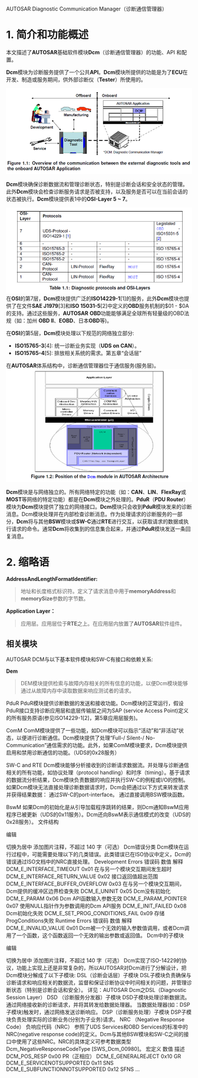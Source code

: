 <section id="title">AUTOSAR Diagnostic Communication Manager（诊断通信管理器）</section>

# 1. 简介和功能概述

本文描述了**AUTOSAR**基础软件模块**Dcm**（诊断通信管理器）的功能、API 和配置。

**Dcm**模块为诊断服务提供了一个公共**API**。**Dcm**模块所提供的功能是为了**ECU**在开发、制造或服务期间，供外部诊断仪（**Tester**）所使用的。
​

![Figure1-1](Figure1-1.png)

**Dcm**模块确保诊断数据流和管理诊断状态，特别是诊断会话和安全状态的管理。此外**Dcm**模块会检查诊断服务请求是否被支持，以及服务是否可以在当前会话的状态被执行。**Dcm**模块提供表1中的**OSI-Layer 5 ~ 7**。

![Table1-1](Table1-1.png)
​
在**OSI**的第7层，**Dcm**模块提供广泛的**ISO14229-1**[1]的服务，此外**Dcm**模块也提供了在文件**SAE J1979**[3]和**ISO 15031-5**[2]中定义的**OBD**服务机制的$01 - $0A的支持。通过这些服务，**AUTOSAR** **OBD**功能能够满足全球所有轻量级的OBD法规（如：加州 **OBD II**、**EOBD**、日本**OBD**等)。

在**OSI**的第5层，**Dcm**模块处理以下规范的网络独立部分:

* **ISO15765-3**[4]: 统一诊断业务实现（**UDS on CAN**）。
* **ISO15765-4**[5]: 排放相关系统的需求。第五章“会话层”
  
在**AUTOSAR**体系结构中，诊断通信管理器位于通信服务(服务层)。
​
![Figure1-2](Figure1-2.png)

**Dcm**模块是与网络独立的。所有网络特定的功能（如：**CAN**、**LIN**、**FlexRay**或**MOST**等网络的特定功能）都是在**Dcm**模块之外处理的。**PduR**（**PDU Router**）模块为**Dcm**模块提供了独立的网络接口。**Dcm**模块只会收到**PduR**模块发来的诊断消息。Dcm模块处理并在内部检查诊断消息。作为处理请求的诊断服务的一部分，**Dcm**将与其他**BSW**模块或**SW-C**通过**RTE**进行交互，以获取请求的数据或执行请求的命令。通常**Dcm**将收集到的信息集合起来，并通过**PduR**模块发送一条回复消息。

# 2. 缩略语

**AddressAndLengthFormatIdentifier:**
> 地址和长度格式标识符。定义了请求消息中用于**memoryAddress**和**memorySize**参数的字节数。

**Application Layer：**
> 应用层。应用层位于**RTE**之上。在应用层内放置了**AUTOSAR**软件组件。

## 相关模块
AUTOSAR DCM与以下基本软件模块和SW-C有接口和依赖关系:
​


**Dem**
> DEM模块提供检索与故障内存相关的所有信息的功能，以便Dcm模块能够通过从故障内存中读取数据来响应测试者的请求。

PduR
PduR模块提供诊断数据的发送和接收功能。Dcm模块的正常运行，假设PduR接口支持诊断应用层和底层传输层之间为SAP (service Access Point)定义的所有服务原语(参见ISO14229-1[2]，第5章应用层服务)。

ComM
ComM模块提供了一些功能，如Dcm模块可以指示“活动”和“非活动”状态，以便进行诊断通信。Dcm模块提供了处理“Full-/ Silent-/ No-Communication”通信需求的功能。此外，如果ComM模块要求，Dcm模块提供启用和禁用诊断通信的功能。（UDS的0x28服务）

SW-C and RTE
Dcm模块能够分析接收到的诊断请求数据流。并处理与诊断通信相关的所有功能，如协议处理（protocol handling）和时序（timing）。基于请求的数据流分析结果，Dcm模块负责数据的响应并执行SW-C的例程或I/O的控制。
如果Dcm模块无法直接处理诊断数据请求时，Dcm会把通过以下方式来转发请求并获得结果数据：
通过SW-C的port-interface。
通过直接调用BSW模块函数。

BswM
如果Dcm的初始化是从引导加载程序跳转的结果，则Dcm通知BswM应用程序已被更新（UDS的0x11服务）。Dcm还向BswM表示通信模式的改变（UDS的0x28服务）。
文件结构
​

编辑

切换为居中
添加图片注释，不超过 140 字（可选）
Dcm错误分类
Dcm模块在运行过程中，可能需要处理以下的几类错误。此类错误已在ISO协议中定义，Dcm的错误通过ISO文档中的NRC直接处理。
Development Errors
错误码
数值
解释
DCM_E_INTERFACE_TIMEOUT
0x01
在与另一个模块交互期间发生超时
DCM_E_INTERFACE_RETURN_VALUE
0x02
接口返回值超出范围
DCM_E_INTERFACE_BUFFER_OVERFLOW
0x03
在与另一个模块交互期间，Dcm提供的缓冲区边界检查失败
DCM_E_UNINIT
0x05
Dcm没有初始化
DCM_E_PARAM
0x06
Dcm API函数输入参数无效
DCM_E_PARAM_POINTER
0x07
使用NULL指针作为参数调用的Dcm API服务
DCM_E_INIT_FAILED
0x08
Dcm初始化失败
DCM_E_SET_PROG_CONDITIONS_FAIL
0x09
存储ProgConditions失败
Runtime Errors
错误码
数值
解释
DCM_E_INVALID_VALUE
0x01
Dcm被一个无效的输入参数值调用，或者Dcm调用了一个函数，这个函数返回一个无效的输出参数或返回值。
Dcm中的子模块
​

编辑

切换为居中
添加图片注释，不超过 140 字（可选）
Dcm实现了ISO-14229的协议，功能上实现上还是非常复杂的，所以AUTOSAR对Dcm进行了分解设计，把Dcm模块分解成了以下子模块:
DSL（诊断会话层）子模块
DSL子模块负责确保与诊断请求和响应相关的数据流，监督和保证诊断协议中时间相关的问题，并管理诊断状态（特别是诊断会话和安全）。
详见：AUTOSAR Dcm之DSL（Diagnostic Session Layer）
DSD （诊断服务分发器）子模块
DSD子模块处理诊断数据流。
通过网络接收新的诊断请求，并将其转发给数据处理器。
当数据处理器(如：DSP子模块)触发时，通过网络发送诊断响应。
DSP（诊断服务处理）子模块
DSP子模块负责处理实际的诊断业务(分别为子业务)请求。
NRC （Negative Response Code）
负响应代码（NRC） 参照了UDS Services和OBD Services的标准中的NRC(negative response code)的定义。Dcm与其他BSW模块和SW-C之间的接口中使用了这些NRC。NRC的具体定义可参考数据类型Dcm_NegativeResponseCodeType [SWS_Dcm_00980]。
宏定义
数值
描述
DCM_POS_RESP
0x00
PR（正相应）
DCM_E_GENERALREJECT
0x10
GR
DCM_E_SERVICENOTSUPPORTED
0x11
SNS
DCM_E_SUBFUNCTIONNOTSUPPORTED
0x12
SFNS
...

